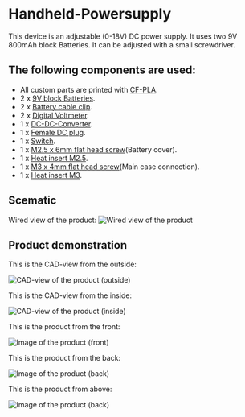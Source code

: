 # Handheld-Powersupply

This device is an adjustable (0-18V) DC power supply.
It uses two 9V 800mAh block Batteries.
It can be adjusted with a small screwdriver.

## The following components are used:
- All custom parts are printed with [CF-PLA](https://www.amazon.de/dp/B0CH36F58Y).
- 2 x [9V block Batteries](https://www.amazon.de/gp/product/B08BJYJYW3/ref=ppx_yo_dt_b_search_asin_title?ie=UTF8&psc=1).
- 2 x [Battery cable clip](https://www.amazon.de/Batterieclip-Anschluss-Anschlusskabel-Volt-Blocks-Schnappverbinder/dp/B0CHFG2V3R/ref=sr_1_6?__mk_de_DE=%C3%85M%C3%85%C5%BD%C3%95%C3%91&sr=8-6).
- 2 x [Digital Voltmeter](https://www.amazon.de/gp/product/B0BWLS9MVX/ref=ppx_yo_dt_b_search_asin_title?ie=UTF8).
- 1 x [DC-DC-Converter](https://www.amazon.de/dp/B0823P6PW6). 
- 1 x [Female DC plug](https://www.amazon.de/gp/product/B07QPZTHDK/ref=ppx_yo_dt_b_search_asin_title?ie=UTF8&psc=1).
- 1 x [Switch](https://www.amazon.de/gp/product/B07Z8VGQ5W/ref=ppx_yo_dt_b_search_asin_title?ie=UTF8&psc=1).
- 1 x [M2.5 x 6mm flat head screw](https://www.amazon.de/gp/product/B0876V2LGC/ref=ppx_yo_dt_b_search_asin_title?ie=UTF8&psc=1)(Battery cover).
- 1 x [Heat insert M2.5](https://www.amazon.de/gp/product/B07SYP6PRJ/ref=ppx_yo_dt_b_search_asin_title?ie=UTF8&psc=1).
- 1 x [M3 x 4mm flat head screw](https://www.amazon.de/gp/product/B09Y2SDQKS/ref=ppx_yo_dt_b_search_asin_title?ie=UTF8)(Main case connection).
- 1 x [Heat insert M3](https://www.amazon.de/Gewindeeinsatz-Einpressmutter-Gewindebuchsen-Kunststoff-Box-Kunststoffteiledurch/dp/B09B7F2XM3/ref=sr_1_5?__mk_de_DE=%C3%85M%C3%85%C5%BD%C3%95%C3%91&sr=8-5).

## Scematic

Wired view of the product:
![Wired view of the product](KeinLabor_Netzteil_pics/wiredView.jpg)

## Product demonstration
This is the CAD-view from the outside:

![CAD-view of the product (outside)](KeinLabor_Netzteil_pics/CAD_1.png)


This is the CAD-view from the inside:

![CAD-view of the product (inside)](KeinLabor_Netzteil_pics/CAD_2.png)

This is the product from the front:

![Image of the product (front)](KeinLabor_Netzteil_pics/DemoHandheld_1.jpeg)

This is the product from the back:

![Image of the product (back)](KeinLabor_Netzteil_pics/DemoHandheld_2.jpeg)

This is the product from above:

![Image of the product (back)](KeinLabor_Netzteil_pics/DemoHandheld_3.jpeg)


